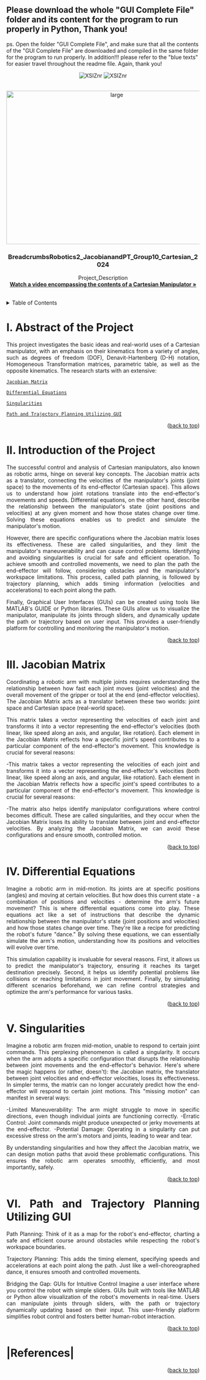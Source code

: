 <a name="readme-top"> </a>
## Please download the whole "GUI Complete File" folder and its content for the program to run properly in Python, Thank you!
ps. Open the folder "GUI Complete File", and make sure that all the contents of the "GUI Complete File" are downloaded and compiled in the same folder for the program to run properly. In addition!!! please refer to the "blue texts" for easier travel throughout the readme file. Again, thank you!

<div align="center">
    
![XSIZnr](https://github.com/CyrsChvz/Robotics2_FK-IK_Group10_CartesianManipulator_2024/assets/157597327/80993792-9725-4d53-af5e-9835d461c6fc)
![XSIZnr](https://github.com/CyrsChvz/Robotics2_FK-IK_Group10_CartesianManipulator_2024/assets/157597327/80993792-9725-4d53-af5e-9835d461c6fc)

</div>




<!-- PROJECT LOGO -->
<br />
<div align="center">
    <img alt="large" width="560" height="400" src="https://github.com/CyrsChvz/Robotics2_FK-IK_Group10_CartesianManipulator_2024/assets/157597327/bb7dc30c-e405-4a04-a016-4c8c5963a84f"
    <a href="https://github.com/cyrschavz/Robotics2_FK-IK_Group10_CartesianManipulator_2024">
<h3 align="center">BreadcrumbsRobotics2_JacobianandPT_Group10_Cartesian_2024</h3>

  <p align="center">
    Project_Description
    <br />
    <a href="https://drive.google.com/file/d/1h_7uCnrbAoJrcapAplV_65SiYqNWTWeF/view?usp=sharing"><strong> Watch a video encompassing the contents of a Cartesian Manipulator »</strong></a>
    <br />
    <br />

  </p>
</div>


<!-- TABLE OF CONTENTS -->
<details>
  <summary>Table of Contents</summary>
  <ol>
    <li>
      <a href="#Abstract of the Project">Abstract of the Project</a>
    </li>
    <li>
      <a href="#Introduction of the Project">Introduction of the Project</a>
    </li>

<li><a href="#Jacobian Matrix">Jacobian Matrix.</a></li>
    <li><a href="#Differential Equations">Differential Equations.</a></li>
    <li><a href="#Singularities">Singularities.</a></li>
    <li><a href="#Path and Trajectory Planning Utilizing GUI">Path and Trajectory Planning Utilizing GUI.</a></li>
  
  </ol>
</details>



<a name="Abstract of the Project"> </a>
# I. Abstract of the Project
<div align="justify">
  
This project investigates the basic ideas and real-world uses of a Cartesian manipulator, with an emphasis on their kinematics from a variety of angles, such as degrees of freedom (DOF), Denavit-Hartenberg (D-H) notation, Homogeneous Transformation matrices, parametric table, as well as the opposite kinematics. The research starts with an extensive:

</div>

<a href="#Jacobian Matrix">`Jacobian Matrix`</a>

</div>
<div>
    
<a href="#Differential Equations">`Differential Equations`</a>    

</div>
<div>

<a href="#Singularities">`Singularities`</a>  
 
</div>
<div>

<a href="#Path and Trajectory Planning Utilizing GUI">`Path and Trajectory Planning Utilizing GUI`</a>  
 
</div>
<div>



<p align="right">(<a href="#readme-top">back to top</a>)</p>


<a name="Introduction of the Project"> </a>
# II. Introduction of the Project
<div align="justify">
  
The successful control and analysis of Cartesian manipulators, also known as robotic arms, hinge on several key concepts. The Jacobian matrix acts as a translator, connecting the velocities of the manipulator's joints (joint space) to the movements of its end-effector (Cartesian space). This allows us to understand how joint rotations translate into the end-effector's movements and speeds. Differential equations, on the other hand, describe the relationship between the manipulator's state (joint positions and velocities) at any given moment and how those states change over time. Solving these equations enables us to predict and simulate the manipulator's motion.

However, there are specific configurations where the Jacobian matrix loses its effectiveness. These are called singularities, and they limit the manipulator's maneuverability and can cause control problems. Identifying and avoiding singularities is crucial for safe and efficient operation. To achieve smooth and controlled movements, we need to plan the path the end-effector will follow, considering obstacles and the manipulator's workspace limitations. This process, called path planning, is followed by trajectory planning, which adds timing information (velocities and accelerations) to each point along the path.

Finally, Graphical User Interfaces (GUIs) can be created using tools like MATLAB's GUIDE or Python libraries. These GUIs allow us to visualize the manipulator, manipulate its joints through sliders, and dynamically update the path or trajectory based on user input. This provides a user-friendly platform for controlling and monitoring the manipulator's motion.
  
</div>

<p align="right">(<a href="#readme-top">back to top</a>)</p>

<a name="Jacobian Matrix"> </a>
# III. Jacobian Matrix
<div align="justify">
  
Coordinating a robotic arm with multiple joints requires understanding the relationship between how fast each joint moves (joint velocities) and the overall movement of the gripper or tool at the end (end-effector velocities). The Jacobian Matrix acts as a translator between these two worlds: joint space and Cartesian space (real-world space).

This matrix takes a vector representing the velocities of each joint and transforms it into a vector representing the end-effector's velocities (both linear, like speed along an axis, and angular, like rotation). Each element in the Jacobian Matrix reflects how a specific joint's speed contributes to a particular component of the end-effector's movement. This knowledge is crucial for several reasons:

-This matrix takes a vector representing the velocities of each joint and transforms it into a vector representing the end-effector's velocities (both linear, like speed along an axis, and angular, like rotation). Each element in the Jacobian Matrix reflects how a specific joint's speed contributes to a particular component of the end-effector's movement. This knowledge is crucial for several reasons:

-The matrix also helps identify manipulator configurations where control becomes difficult. These are called singularities, and they occur when the Jacobian Matrix loses its ability to translate between joint and end-effector velocities. By analyzing the Jacobian Matrix, we can avoid these configurations and ensure smooth, controlled motion.

</div>

<p align="right">(<a href="#readme-top">back to top</a>)</p>

<a name="Differential Equations"> </a>
# IV. Differential Equations
<div align="justify">

Imagine a robotic arm in mid-motion. Its joints are at specific positions (angles) and moving at certain velocities. But how does this current state - a combination of positions and velocities - determine the arm's future movement? This is where differential equations come into play.
 These equations act like a set of instructions that describe the dynamic relationship between the manipulator's state (joint positions and velocities) and how those states change over time. They're like a recipe for predicting the robot's future "dance." By solving these equations, we can essentially simulate the arm's motion, understanding how its positions and velocities will evolve over time.

 This simulation capability is invaluable for several reasons. First, it allows us to predict the manipulator's trajectory, ensuring it reaches its target destination precisely. Second, it helps us identify potential problems like collisions or reaching limitations in joint movement. Finally, by simulating different scenarios beforehand, we can refine control strategies and optimize the arm's performance for various tasks.
    
    

<p align="right">(<a href="#readme-top">back to top</a>)</p>

<a name="Singularities"> </a>
# V. Singularities
<div align="justify">
    
Imagine a robotic arm frozen mid-motion, unable to respond to certain joint commands. This perplexing phenomenon is called a singularity. It occurs when the arm adopts a specific configuration that disrupts the relationship between joint movements and the end-effector's behavior. Here's where the magic happens (or rather, doesn't): the Jacobian matrix, the translator between joint velocities and end-effector velocities, loses its effectiveness. In simpler terms, the matrix can no longer accurately predict how the end-effector will respond to certain joint motions. This "missing motion" can manifest in several ways:

-Limited Maneuverability: The arm might struggle to move in specific directions, even though individual joints are functioning correctly.
-Erratic Control: Joint commands might produce unexpected or jerky movements at the end-effector.
-Potential Damage: Operating in a singularity can put excessive stress on the arm's motors and joints, leading to wear and tear.

By understanding singularities and how they affect the Jacobian matrix, we can design motion paths that avoid these problematic configurations. This ensures the robotic arm operates smoothly, efficiently, and most importantly, safely.

</div>

<p align="right">(<a href="#readme-top">back to top</a>)</p>

<a name="Path and Trajectory Planning Utilizing GUI"> </a>
# VI. Path and Trajectory Planning Utilizing GUI
<div align="justify">

Path Planning: Think of it as a map for the robot's end-effector, charting a safe and efficient course around obstacles while respecting the robot's workspace boundaries.

Trajectory Planning: This adds the timing element, specifying speeds and accelerations at each point along the path. Just like a well-choreographed dance, it ensures smooth and controlled movements.

Bridging the Gap: GUIs for Intuitive Control
Imagine a user interface where you control the robot with simple sliders. GUIs built with tools like MATLAB or Python allow visualization of the robot's movements in real-time. Users can manipulate joints through sliders, with the path or trajectory dynamically updating based on their input. This user-friendly platform simplifies robot control and fosters better human-robot interaction.

</div>



<p align="right">(<a href="#readme-top">back to top</a>)</p>


# |References|



<p align="right">(<a href="#readme-top">back to top</a>)</p>
